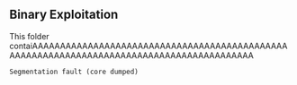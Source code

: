 Binary Exploitation
---

This folder contaiAAAAAAAAAAAAAAAAAAAAAAAAAAAAAAAAAAAAAAAAAAAAAAAAAAAAAAAAAAAAAAAAAAAAAAAAAAAAAAAAAAAAAAAAAA

`Segmentation fault (core dumped)`

